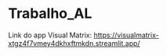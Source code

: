 # Trabalho_AL

Link do app Visual Matrix: https://visualmatrix-xtgz4f7vmey4dkhxftmkdn.streamlit.app/
